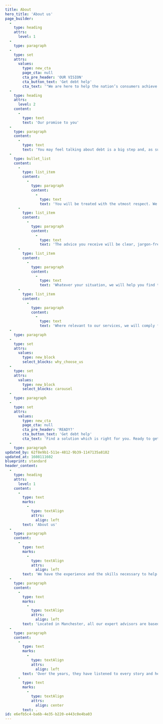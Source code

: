 ```yaml
---
title: About
hero_title: 'About us'
page_builder:
  -
    type: heading
    attrs:
      level: 1
  -
    type: paragraph
  -
    type: set
    attrs:
      values:
        type: new_cta
        page_cta: null
        cta_pre_header: 'OUR VISION'
        cta_button_text: 'Get debt help'
        cta_text: '"We are here to help the nation’s consumers achieve a better life tackling the stress of debts"'
  -
    type: heading
    attrs:
      level: 2
    content:
      -
        type: text
        text: 'Our promise to you'
  -
    type: paragraph
    content:
      -
        type: text
        text: 'You may feel talking about debt is a big step and, as such, by confiding in us we make the following promise to you:'
  -
    type: bullet_list
    content:
      -
        type: list_item
        content:
          -
            type: paragraph
            content:
              -
                type: text
                text: 'You will be treated with the utmost respect. We won’t judge you, patronise, or lecture;'
      -
        type: list_item
        content:
          -
            type: paragraph
            content:
              -
                type: text
                text: 'The advice you receive will be clear, jargon-free, and confidential;'
      -
        type: list_item
        content:
          -
            type: paragraph
            content:
              -
                type: text
                text: 'Whatever your situation, we will help you find the best solution possible;'
      -
        type: list_item
        content:
          -
            type: paragraph
            content:
              -
                type: text
                text: 'Where relevant to our services, we will comply fully with all laws, regulations, and statutory standards.'
  -
    type: paragraph
  -
    type: set
    attrs:
      values:
        type: new_block
        select_blocks: why_choose_us
  -
    type: set
    attrs:
      values:
        type: new_block
        select_blocks: carousel
  -
    type: paragraph
  -
    type: set
    attrs:
      values:
        type: new_cta
        page_cta: null
        cta_pre_header: 'READY?'
        cta_button_text: 'Get debt help'
        cta_text: 'Find a solution which is right for you. Ready to get started?'
  -
    type: paragraph
updated_by: 62f8e9b1-511e-4812-9b39-1147135a8182
updated_at: 1608111602
blueprint: standard
header_content:
  -
    type: heading
    attrs:
      level: 1
    content:
      -
        type: text
        marks:
          -
            type: textAlign
            attrs:
              align: left
        text: 'About us'
  -
    type: paragraph
    content:
      -
        type: text
        marks:
          -
            type: textAlign
            attrs:
              align: left
        text: 'We have the experience and the skills necessary to help you deal with your debts. Part of a group of companies which have been operating since 2006, we speak without jargon, are open, honest and helpful.'
  -
    type: paragraph
    content:
      -
        type: text
        marks:
          -
            type: textAlign
            attrs:
              align: left
        text: 'Located in Manchester, all our expert advisors are based in the UK and available to conduct a review of your circumstances without a prior appointment.'
  -
    type: paragraph
    content:
      -
        type: text
        marks:
          -
            type: textAlign
            attrs:
              align: left
        text: 'Over the years, they have listened to every story and heard every situation. They realise the damage and stress which debt causes to people and want to help reduce the pressure. By getting in touch with them for a no-obligation chat about your finances, you can also start experiencing what it’s like to have relief from debt'
      -
        type: text
        marks:
          -
            type: textAlign
            attrs:
              align: center
        text: .
id: e6efb5c4-ba6b-4e35-b220-e443c0e4ba03
---
```

